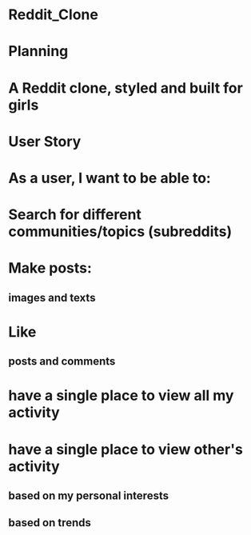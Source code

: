 # Reddit_Clone
# Planning 
# A Reddit clone, styled and built for girls

# User Story
# As a user, I want to be able to:

# Search for different communities/topics (subreddits)

# Make posts:
## images and texts

# Like
## posts and comments

# have a single place to view all my activity

# have a single place to view other's activity
## based on my personal interests
## based on trends






